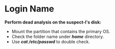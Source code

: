 # Login Name

**Perform dead analysis on the suspect-l's disk:**

- Mount the partition that contains the primary OS.
- Check the folder name under ***home*** directory.
- Use ***cat /etc/passwd*** to double check.
